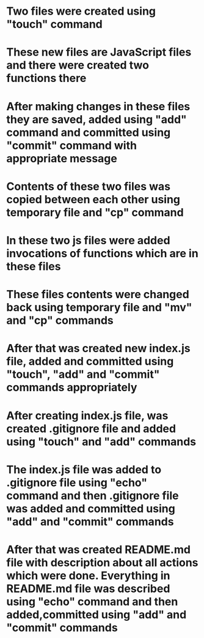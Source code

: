 # Two files were created using "touch" command
# These new files are JavaScript files and there were created two functions there
# After making changes in these files they are saved, added using "add" command and committed using "commit" command with appropriate message
# Contents of these two files was copied between each other using temporary file and "cp" command
# In these two js files were added invocations of functions which are in these files
# These files contents were changed back using temporary file and "mv" and "cp" commands
# After that was created new index.js file, added and committed using "touch", "add" and "commit" commands appropriately
# After creating index.js file, was created .gitignore file and added  using "touch" and "add" commands
# The index.js file was added to .gitignore file using "echo" command and then .gitignore file was added and committed using "add" and "commit" commands
# After that was created README.md file with description about all actions which were done. Everything in README.md file was described using "echo" command and then added,committed using "add" and "commit" commands
